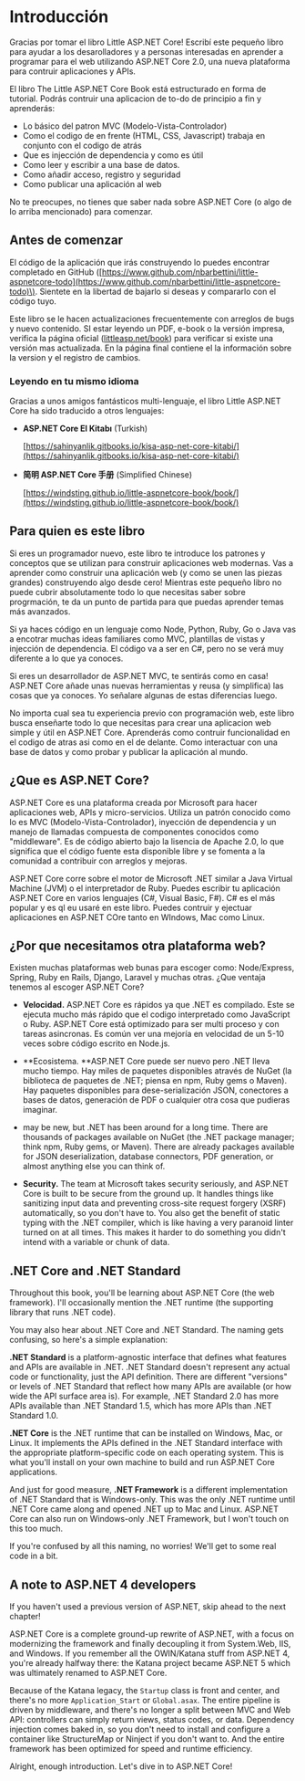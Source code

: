 # Introducción

Gracias por tomar el libro Little ASP.NET Core! Escribí este pequeño libro para ayudar a los desarolladores y a personas interesadas en aprender a programar para el web utilizando ASP.NET Core 2.0, una nueva plataforma para contruir aplicaciones y APIs.

El libro The Little ASP.NET Core Book está estructurado en forma de tutorial. Podrás contruir una aplicacion de to-do de principio a fin y aprenderás:

* Lo básico del patron MVC \(Modelo-Vista-Controlador\)
* Como el codigo de en frente \(HTML, CSS, Javascript\) trabaja en conjunto con el codigo de atrás
* Que es injección de dependencia y como es útil
* Como leer y escribir a una base de datos.
* Como añadir acceso, registro y seguridad
* Como publicar una aplicación al web

No te preocupes, no tienes que saber nada sobre ASP.NET Core \(o algo de lo arriba mencionado\) para comenzar.

## Antes de comenzar

El código de la aplicación que irás construyendo lo puedes encontrar completado en GitHub \([https://www.github.com/nbarbettini/little-aspnetcore-todo](https://www.github.com/nbarbettini/little-aspnetcore-todo)\). Sientete en la libertad de bajarlo si deseas y compararlo con el código tuyo.

Este libro se le hacen actualizaciones frecuentemente con arreglos de bugs y nuevo contenido. SI estar leyendo un PDF, e-book o la versión impresa, verifica la página oficial \([littleasp.net/book](http://www.littleasp.net/book)\) para verificar si existe una versión mas actualizada. En la página final contiene el la información sobre la version y el registro de cambios.

### Leyendo en tu mismo idioma

Gracias a unos amigos fantásticos multi-lenguaje, el libro Little ASP.NET Core ha sido traducido a otros lenguajes:

* **ASP.NET Core El Kitabı** \(Turkish\)

  [https://sahinyanlik.gitbooks.io/kisa-asp-net-core-kitabi/](https://sahinyanlik.gitbooks.io/kisa-asp-net-core-kitabi/)

* **简明 ASP.NET Core 手册** \(Simplified Chinese\)

  [https://windsting.github.io/little-aspnetcore-book/book/](https://windsting.github.io/little-aspnetcore-book/book/)

## Para quien es este libro

Si eres un programador nuevo, este libro te introduce los patrones y conceptos que se utilizan para construir aplicaciones web modernas. Vas a aprender como construir una aplicación web \(y como se unen las piezas grandes\) construyendo algo desde cero! Mientras este pequeño libro no puede cubrir absolutamente todo lo que necesitas saber sobre progrmación, te da un punto de partida para que puedas aprender temas más avanzados.

Si ya haces código en un lenguaje como Node, Python, Ruby, Go o Java vas a encotrar muchas ideas familiares como MVC, plantillas de vistas y injección de dependencia. El código va a ser en C\#, pero no se verá muy diferente a lo que ya conoces.

Si eres un desarrollador de ASP.NET MVC, te sentirás como en casa! ASP.NET Core añade unas nuevas herramientas y reusa \(y simplifica\) las cosas que ya conoces. Yo señalare algunas de estas diferencias luego.

No importa cual sea tu experiencia previo con programación web, este libro busca enseñarte todo lo que necesitas para crear una aplicacion web simple y útil en ASP.NET Core. Aprenderás como contruir funcionalidad en el codigo de atras asi como en el de delante. Como interactuar con una base de datos y como probar y publicar la aplicación al mundo.

## ¿Que es ASP.NET Core?

ASP.NET Core es una plataforma creada por Microsoft para hacer aplicaciones web, APIs y micro-servicios. Utiliza un patrón conocido como lo es MVC \(Modelo-Vista-Controlador\), inyección de dependencia y un manejo de llamadas compuesta de componentes conocidos como "middleware". Es de código abierto bajo la lisencia de Apache 2.0, lo que significa que el código fuente esta disponible libre y se fomenta a la comunidad a contribuir con arreglos y mejoras.

ASP.NET Core corre sobre el motor de Microsoft .NET similar a Java Virtual Machine \(JVM\) o el interpretador de Ruby. Puedes escribir tu aplicación ASP.NET Core en varios lenguajes \(C\#, Visual Basic, F\#\). C\# es el más popular y es ql eu usaré en este libro. Puedes contruir y ejectuar aplicaciones en ASP.NET COre tanto en WIndows, Mac como Linux.

## ¿Por que necesitamos otra plataforma web?

Existen muchas plataformas web bunas para escoger como: Node/Express, Spring, Ruby en Rails, Django, Laravel y muchas otras. ¿Que ventaja tenemos al escoger ASP.NET Core?

* **Velocidad.** ASP.NET Core es rápidos ya que .NET es compilado. Este se ejecuta mucho más rápido que el codigo interpretado como JavaScript o Ruby. ASP.NET Core está optimizado para ser multi proceso y con tareas asincronas. Es común ver una mejoría en velocidad de un 5-10 veces sobre código escrito en Node.js.

* **Ecosistema. **ASP.NET Core puede ser nuevo pero .NET lleva mucho tiempo. Hay miles de paquetes disponibles através de NuGet \(la biblioteca de paquetes de .NET; piensa en npm, Ruby gems o Maven\). Hay paquetes disponibles para dese-serialización JSON, conectores a bases de datos, generación de PDF o cualquier otra cosa que pudieras imaginar.

* may be new, but .NET has been around for a long time. There are thousands of packages available on NuGet \(the .NET package manager; think npm, Ruby gems, or Maven\). There are already packages available for JSON deserialization, database connectors, PDF generation, or almost anything else you can think of.

* **Security.** The team at Microsoft takes security seriously, and ASP.NET Core is built to be secure from the ground up. It handles things like sanitizing input data and preventing cross-site request forgery \(XSRF\) automatically, so you don't have to. You also get the benefit of static typing with the .NET compiler, which is like having a very paranoid linter turned on at all times. This makes it harder to do something you didn't intend with a variable or chunk of data.

## .NET Core and .NET Standard

Throughout this book, you'll be learning about ASP.NET Core \(the web framework\). I'll occasionally mention the .NET runtime \(the supporting library that runs .NET code\).

You may also hear about .NET Core and .NET Standard. The naming gets confusing, so here's a simple explanation:

**.NET Standard** is a platform-agnostic interface that defines what features and APIs are available in .NET. .NET Standard doesn't represent any actual code or functionality, just the API definition. There are different "versions" or levels of .NET Standard that reflect how many APIs are available \(or how wide the API surface area is\). For example, .NET Standard 2.0 has more APIs available than .NET Standard 1.5, which has more APIs than .NET Standard 1.0.

**.NET Core** is the .NET runtime that can be installed on Windows, Mac, or Linux. It implements the APIs defined in the .NET Standard interface with the appropriate platform-specific code on each operating system. This is what you'll install on your own machine to build and run ASP.NET Core applications.

And just for good measure, **.NET Framework** is a different implementation of .NET Standard that is Windows-only. This was the only .NET runtime until .NET Core came along and opened .NET up to Mac and Linux. ASP.NET Core can also run on Windows-only .NET Framework, but I won't touch on this too much.

If you're confused by all this naming, no worries! We'll get to some real code in a bit.

## A note to ASP.NET 4 developers

If you haven't used a previous version of ASP.NET, skip ahead to the next chapter!

ASP.NET Core is a complete ground-up rewrite of ASP.NET, with a focus on modernizing the framework and finally decoupling it from System.Web, IIS, and Windows. If you remember all the OWIN/Katana stuff from ASP.NET 4, you're already halfway there: the Katana project became ASP.NET 5 which was ultimately renamed to ASP.NET Core.

Because of the Katana legacy, the `Startup` class is front and center, and there's no more `Application_Start` or `Global.asax`. The entire pipeline is driven by middleware, and there's no longer a split between MVC and Web API: controllers can simply return views, status codes, or data. Dependency injection comes baked in, so you don't need to install and configure a container like StructureMap or Ninject if you don't want to. And the entire framework has been optimized for speed and runtime efficiency.

Alright, enough introduction. Let's dive in to ASP.NET Core!

